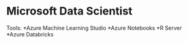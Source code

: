 # Microsoft Data Scientist

Tools:
*Azure Machine Learning Studio 
*Azure Notebooks
*R Server
*Azure Databricks
